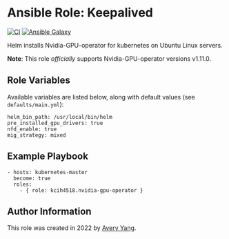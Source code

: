 # Ansible Role: Keepalived

[![CI](https://github.com/geerlingguy/ansible-role-haproxy/workflows/CI/badge.svg?event=push)](https://github.com/Kcih4518/nvidia-gpu-operator/actions?query=workflow%3ACI)
[![Ansible Galaxy](https://img.shields.io/badge/ansible--galaxy-gpu-blue.svg)](https://galaxy.ansible.com/Oefenweb/haproxy)

Helm installs Nvidia-GPU-operator for kubernetes on Ubuntu Linux servers.

**Note**: This role _officially_ supports Nvidia-GPU-operator versions v1.11.0.

## Role Variables

Available variables are listed below, along with default values (see `defaults/main.yml`):

    helm_bin_path: /usr/local/bin/helm
    pre_installed_gpu_drivers: true
    nfd_enable: true
    mig_strategy: mixed

## Example Playbook

    - hosts: kubernetes-master
      become: true
      roles:
        - { role: kcih4518.nvidia-gpu-operator }

## Author Information

This role was created in 2022 by [Avery Yang](https://www.linkedin.com/in/avery-yang-85b554144/).
